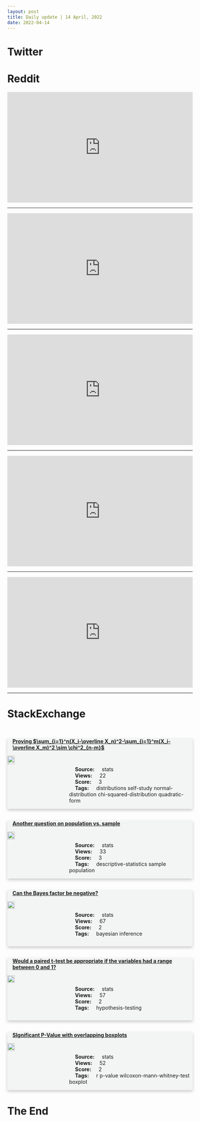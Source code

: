 ```yaml
---
layout: post
title: Daily update | 14 April, 2022
date: 2022-04-14
---
```


<script async src="https://platform.twitter.com/widgets.js" charset="utf-8"></script>


<script src='https://storage.ko-fi.com/cdn/scripts/overlay-widget.js'></script>
<script>
  kofiWidgetOverlay.draw('themldojo', {
    'type': 'floating-chat',
    'floating-chat.donateButton.text': 'Support me',
    'floating-chat.donateButton.background-color': '#f45d22',
    'floating-chat.donateButton.text-color': '#fff'
  });
</script>

# Twitter 

<blockquote class="twitter-tweet"><a href="https://twitter.com/SyedSaddiq/status/1514139874135539716"></a></blockquote>

<blockquote class="twitter-tweet"><a href="https://twitter.com/Your_NLP_Coach/status/1514154344219910151"></a></blockquote>

<blockquote class="twitter-tweet"><a href="https://twitter.com/PantosIO/status/1514187809426493445"></a></blockquote>

<blockquote class="twitter-tweet"><a href="https://twitter.com/tszzl/status/1514365281316999170"></a></blockquote>

<blockquote class="twitter-tweet"><a href="https://twitter.com/GiftOjeabulu_/status/1514279087484854272"></a></blockquote>

<blockquote class="twitter-tweet"><a href="https://twitter.com/karpathy/status/1514318794914766848"></a></blockquote>

<blockquote class="twitter-tweet"><a href="https://twitter.com/OpenAI/status/1514314837668466690"></a></blockquote>

<blockquote class="twitter-tweet"><a href="https://twitter.com/GoogleAI/status/1514299089780985859"></a></blockquote>

<blockquote class="twitter-tweet"><a href="https://twitter.com/MetaAI/status/1514352742910758917"></a></blockquote>

<blockquote class="twitter-tweet"><a href="https://twitter.com/StanfordAILab/status/1514366314114134026"></a></blockquote>

# Reddit 

<iframe id="reddit-embed" src="https://www.redditmedia.com/r/datascience/comments/u2lmit/no_more_high_school_calculus?ref_source=embed&amp;ref=share&amp;embed=true" sandbox="allow-scripts allow-same-origin allow-popups" style="border: none;" height="300" width="100%" scrolling="yes"></iframe>
<hr style="width:100%;text-align:left;margin-left:0">
<iframe id="reddit-embed" src="https://www.redditmedia.com/r/datascience/comments/u2tm1u/something_to_hopefully_encourage_job_seekers?ref_source=embed&amp;ref=share&amp;embed=true" sandbox="allow-scripts allow-same-origin allow-popups" style="border: none;" height="300" width="100%" scrolling="yes"></iframe>
<hr style="width:100%;text-align:left;margin-left:0">
<iframe id="reddit-embed" src="https://www.redditmedia.com/r/MachineLearning/comments/u2sdkt/d_what_are_the_biggest_developments_in_cv_in_last?ref_source=embed&amp;ref=share&amp;embed=true" sandbox="allow-scripts allow-same-origin allow-popups" style="border: none;" height="300" width="100%" scrolling="yes"></iframe>
<hr style="width:100%;text-align:left;margin-left:0">
<iframe id="reddit-embed" src="https://www.redditmedia.com/r/dataengineering/comments/u2uyty/psa_dont_apply_for_data_engineering_positions_at?ref_source=embed&amp;ref=share&amp;embed=true" sandbox="allow-scripts allow-same-origin allow-popups" style="border: none;" height="300" width="100%" scrolling="yes"></iframe>
<hr style="width:100%;text-align:left;margin-left:0">
<iframe id="reddit-embed" src="https://www.redditmedia.com/r/MachineLearning/comments/u2goyo/d_what_are_some_interesting_hidden_stuff_about?ref_source=embed&amp;ref=share&amp;embed=true" sandbox="allow-scripts allow-same-origin allow-popups" style="border: none;" height="300" width="100%" scrolling="yes"></iframe>
<hr style="width:100%;text-align:left;margin-left:0">

<style>
.card {
box-shadow: 0 4px 8px 0 rgba(0,0,0,0.2);
transition: 0.3s;
width: 100%;
background-color: #F3F4F4;
}
p{
    margin-left:  3em;
    padding-top: 1em;
}
.part2{
    display: grid;
    grid-template-columns: 1fr 3fr;
}
h4{
    margin: 1em;
}

.card:hover {
box-shadow: 0 8px 16px 0 rgba(0,0,0,0.2);
}
b {
padding: 2px 16px;
}
</style>
  
# StackExchange 


  <br>
  <div class="card">
  <h4><a href='https://stats.stackexchange.com/questions/571492/proving-sum-i-1nx-i-overline-x-n2-sum-i-1mx-i-overline-x-m2-si'>Proving $\sum_{i=1}^n(X_i-\overline X_n)^2-\sum_{i=1}^m(X_i-\overline X_m)^2 \sim \chi^2_{n-m}$</a></h4> 
  <div class="part2">
      <img src="https://cdn.sstatic.net/Sites/stats/Img/apple-touch-icon@2.png?v=344f57aa10cc" alt="Img missing!" style="width:40%">
      <p><b>Source:</b> stats<br><b>Views:</b> 22<br><b>Score:</b> 3<br><b>Tags:</b> <span class="badge badge-dark">distributions</span> <span class="badge badge-dark">self-study</span> <span class="badge badge-dark">normal-distribution</span> <span class="badge badge-dark">chi-squared-distribution</span> <span class="badge badge-dark">quadratic-form</span></p> 
  </div>
  </div>
      
  <br>
  <div class="card">
  <h4><a href='https://stats.stackexchange.com/questions/571476/another-question-on-population-vs-sample'>Another question on population vs. sample</a></h4> 
  <div class="part2">
      <img src="https://cdn.sstatic.net/Sites/stats/Img/apple-touch-icon@2.png?v=344f57aa10cc" alt="Img missing!" style="width:40%">
      <p><b>Source:</b> stats<br><b>Views:</b> 33<br><b>Score:</b> 3<br><b>Tags:</b> <span class="badge badge-dark">descriptive-statistics</span> <span class="badge badge-dark">sample</span> <span class="badge badge-dark">population</span></p> 
  </div>
  </div>
      
  <br>
  <div class="card">
  <h4><a href='https://stats.stackexchange.com/questions/571438/can-the-bayes-factor-be-negative'>Can the Bayes factor be negative?</a></h4> 
  <div class="part2">
      <img src="https://cdn.sstatic.net/Sites/stats/Img/apple-touch-icon@2.png?v=344f57aa10cc" alt="Img missing!" style="width:40%">
      <p><b>Source:</b> stats<br><b>Views:</b> 67<br><b>Score:</b> 2<br><b>Tags:</b> <span class="badge badge-dark">bayesian</span> <span class="badge badge-dark">inference</span></p> 
  </div>
  </div>
      
  <br>
  <div class="card">
  <h4><a href='https://stats.stackexchange.com/questions/571379/would-a-paired-t-test-be-appropriate-if-the-variables-had-a-range-between-0-and'>Would a paired t-test be appropriate if the variables had a range between 0 and 1?</a></h4> 
  <div class="part2">
      <img src="https://cdn.sstatic.net/Sites/stats/Img/apple-touch-icon@2.png?v=344f57aa10cc" alt="Img missing!" style="width:40%">
      <p><b>Source:</b> stats<br><b>Views:</b> 57<br><b>Score:</b> 2<br><b>Tags:</b> <span class="badge badge-dark">hypothesis-testing</span></p> 
  </div>
  </div>
      
  <br>
  <div class="card">
  <h4><a href='https://stats.stackexchange.com/questions/571373/significant-p-value-with-overlapping-boxplots'>SIgnificant P-Value with overlapping boxplots</a></h4> 
  <div class="part2">
      <img src="https://cdn.sstatic.net/Sites/stats/Img/apple-touch-icon@2.png?v=344f57aa10cc" alt="Img missing!" style="width:40%">
      <p><b>Source:</b> stats<br><b>Views:</b> 52<br><b>Score:</b> 2<br><b>Tags:</b> <span class="badge badge-dark">r</span> <span class="badge badge-dark">p-value</span> <span class="badge badge-dark">wilcoxon-mann-whitney-test</span> <span class="badge badge-dark">boxplot</span></p> 
  </div>
  </div>
      
# The End